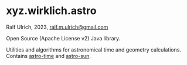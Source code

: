 # xyz.wirklich.astro

Ralf Ulrich, 2023, ralf.m.ulrich@gmail.com

<p>
Open Source (Apache License v2) Java library. 

Utilities and algorithms for astronomical time and geometry calculations. Contains [astro-time](astro-time/README.md) and [astro-sun](astro-sun/README.md).  
